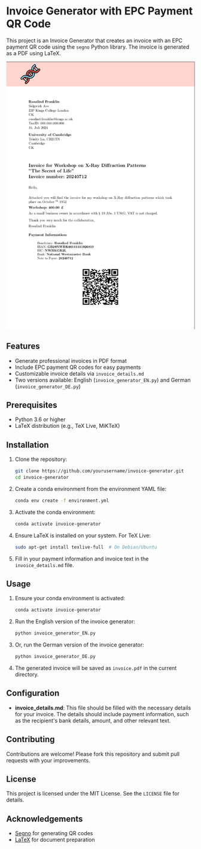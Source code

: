 # Invoice Generator with EPC Payment QR Code

This project is an Invoice Generator that creates an invoice with an EPC payment QR code using the `segno` Python library. The invoice is generated as a PDF using LaTeX.

![alt text](images/preview.png)

## Features

- Generate professional invoices in PDF format
- Include EPC payment QR codes for easy payments
- Customizable invoice details via `invoice_details.md`
- Two versions available: English (`invoice_generator_EN.py`) and German (`invoice_generator_DE.py`)

## Prerequisites

- Python 3.6 or higher
- LaTeX distribution (e.g., TeX Live, MiKTeX)

## Installation

1. Clone the repository:
    ```sh
    git clone https://github.com/yourusername/invoice-generator.git
    cd invoice-generator
    ```

2. Create a conda environment from the environment YAML file:
    ```sh
    conda env create -f environment.yml
    ```

3. Activate the conda environment:
    ```sh
    conda activate invoice-generator
    ```

4. Ensure LaTeX is installed on your system. For TeX Live:
    ```sh
    sudo apt-get install texlive-full  # On Debian/Ubuntu
    ```

5. Fill in your payment information and invoice text in the `invoice_details.md` file.

## Usage

1. Ensure your conda environment is activated:
    ```sh
    conda activate invoice-generator
    ```

2. Run the English version of the invoice generator:
    ```sh
    python invoice_generator_EN.py
    ```

3. Or, run the German version of the invoice generator:
    ```sh
    python invoice_generator_DE.py
    ```

4. The generated invoice will be saved as `invoice.pdf` in the current directory.

## Configuration

- **invoice_details.md**: This file should be filled with the necessary details for your invoice. The details should include payment information, such as the recipient's bank details, amount, and other relevant text.

## Contributing

Contributions are welcome! Please fork this repository and submit pull requests with your improvements.

## License

This project is licensed under the MIT License. See the `LICENSE` file for details.

## Acknowledgements

- [Segno](https://github.com/heuer/segno) for generating QR codes
- [LaTeX](https://www.latex-project.org/) for document preparation
